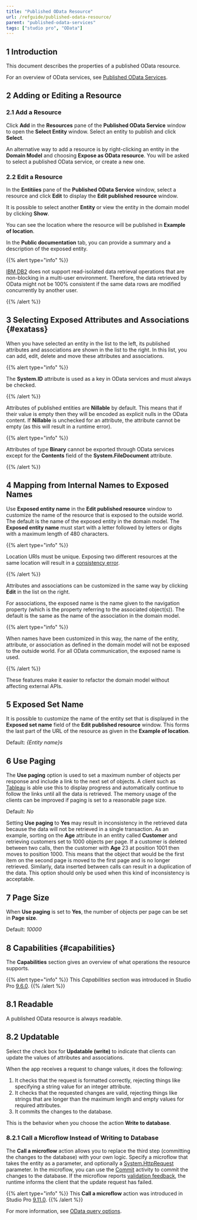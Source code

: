 ```yaml
---
title: "Published OData Resource"
url: /refguide/published-odata-resource/
parent: "published-odata-services"
tags: ["studio pro", "OData"]
---
```


## 1 Introduction

This document describes the properties of a published OData resource. 

For an overview of OData services, see [Published OData Services](published-odata-services).

## 2 Adding or Editing a Resource

### 2.1 Add a Resource

Click **Add** in the **Resources** pane of the **Published OData Service** window to open the **Select Entity** window. Select an entity to publish and click **Select**.

An alternative way to add a resource is by right-clicking an entity in the **Domain Model** and choosing **Expose as OData resource**. You will be asked to select a published OData service, or create a new one. 

### 2.2 Edit a Resource

In the **Entitiies** pane of the **Published OData Service** window, select a resource and click **Edit** to display the **Edit published resource** window. 

It is possible to select another **Entity** or view the entity in the domain model by clicking **Show**.

You can see the location where the resource will be published in **Example of location**.

In the **Public documentation** tab, you can provide a summary and a description of the exposed entity.

{{% alert type="info" %}}

[IBM DB2](db2) does not support read-isolated data retrieval operations that are non-blocking in a multi-user environment. Therefore, the data retrieved by OData might not be 100% consistent if the same data rows are modified concurrently by another user. 

{{% /alert %}}

## 3 Selecting Exposed Attributes and Associations {#exatass}

When you have selected an entity in the list to the left, its published attributes and associations are shown in the list to the right. In this list, you can add, edit, delete and move these attributes and associations.

{{% alert type="info" %}}

The **System.ID** attribute is used as a key in OData services and must always be checked.

{{% /alert %}}

Attributes of published entities are **Nillable** by default. This means that if their value is empty then they will be encoded as explicit nulls in the OData content. If **Nillable** is unchecked for an attribute, the attribute cannot be empty (as this will result in a runtime error).

{{% alert type="info" %}}

Attributes of type **Binary** cannot be exported through OData services except for the **Contents** field of the **System.FileDocument** attribute.

{{% /alert %}}

## 4 Mapping from Internal Names to Exposed Names

Use **Exposed entity name** in the **Edit published resource** window to customize the name of the resource that is exposed to the outside world. The default is the name of the exposed entity in the domain model. The **Exposed entity name** must start with a letter followed by letters or digits with a maximum length of 480 characters. 

{{% alert type="info" %}}

Location URIs must be unique. Exposing two different resources at the same location will result in a [consistency error](/refguide/consistency-errors).

{{% /alert %}}

Attributes and associations can be customized in the same way by clicking **Edit** in the list on the right. 

For associations, the exposed name is the name given to the navigation property (which is the property referring to the associated object(s)). The default is the same as the name of the association in the domain model.

{{% alert type="info" %}}

When names have been customized in this way, the name of the entity, attribute, or association as defined in the domain model will not be exposed to the outside world. For all OData communication, the exposed name is used.

{{% /alert %}}

These features make it easier to refactor the domain model without affecting external APIs.

## 5 Exposed Set Name

It is possible to customize the name of the entity set that is displayed in the **Exposed set name** field of the **Edit published resource** window. This forms the last part of the URL of the resource as given in the **Example of location**.

Default: *{Entity name}s*

## 6 Use Paging

The **Use paging** option is used to set a maximum number of objects per response and include a link to the next set of objects. A client such as [Tableau](https://www.tableau.com) is able use this to display progress and automatically continue to follow the links until all the data is retrieved. The memory usage of the clients can be improved if paging is set to a reasonable page size.

Default: *No*

Setting **Use paging** to **Yes** may result in inconsistency in the retrieved data because the data will not be retrieved in a single transaction. As an example, sorting on the **Age** attribute in an entity called **Customer** and retrieving customers set to 1000 objects per page. If a customer is deleted between two calls, then the customer with **Age** 23 at position 1001 then moves to position 1000. This means that the object that would be the first item on the second page is moved to the first page and is no longer retrieved. Similarly, data inserted between calls can result in a duplication of the data. This option should only be used when this kind of inconsistency is acceptable.

## 7 Page Size

When **Use paging** is set to **Yes**, the number of objects per page can be set in **Page size**.

Default: *10000*

## 8 Capabilities {#capabilities}

The **Capabilities** section gives an overview of what operations the resource supports.

{{% alert type="info" %}}
This *Capabilities* section was introduced in Studio Pro [9.6.0](/releasenotes/studio-pro/9.6).
{{% /alert %}}

## 8.1 Readable

A published OData resource is always readable.

## 8.2 Updatable

Select the check box for **Updatable (write)** to indicate that clients can update the values of attributes and associations.

When the app receives a request to change values, it does the following:

1. It checks that the request is formatted correctly, rejecting things like specifying a string value for an integer attribute.
2. It checks that the requested changes are valid, rejecting things like strings that are longer than the maximum length and empty values for required attributes.
3. It commits the changes to the database.

This is the behavior when you choose the action **Write to database**.

### 8.2.1 Call a Microflow Instead of Writing to Database

The **Call a microflow** action allows you to replace the third step (committing the changes to the database) with your own logic. Specify a microflow that takes the entity as a parameter, and optionally a [System.HttpRequest](http-request-and-response-entities) parameter. In the microflow, you can use the [Commit](committing-objects) activity to commit the changes to the database. If the microflow reports [validation feedback](validation-feedback), the runtime informs the client that the update request has failed.

{{% alert type="info" %}}
This **Call a microflow** action was introduced in Studio Pro [9.11.0](/releasenotes/studio-pro/9.11).
{{% /alert %}}

For more information, see [OData query options](odata-query-options#updating-objects).
